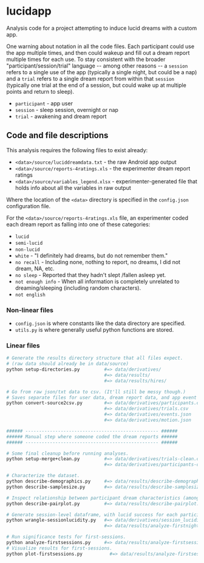# lucidapp

Analysis code for a project attempting to induce lucid dreams with a custom app.

One warning about notation in all the code files. Each participant could use the app multiple times, and then could wakeup and fill out a dream report multiple times for each use. To stay consistent with the broader "participant/session/trial" language -- among other reasons -- a `session` refers to a single use of the app (typically a single night, but could be a nap) and a `trial` refers to a single dream report from within that `session` (typically one trial at the end of a session, but could wake up at multiple points and return to sleep).

- `participant` - app user
- `session` - sleep session, overnight or nap
- `trial` - awakening and dream report


## Code and file descriptions

This analysis requires the following files to exist already:
- `<data>/source/luciddreamdata.txt` - the raw Android app output
- `<data>/source/reports-4ratings.xls` - the experimenter dream report ratings
- `<data>/source/variables_legend.xlsx` - experimenter-generated file that holds info about all the variables in raw output

Where the location of the `<data>` directory is specified in the `config.json` configuration file.

For the `<data>/source/reports-4ratings.xls` file, an experimenter coded each dream report as falling into one of these categories:
- `lucid`
- `semi-lucid`
- `non-lucid`
- `white` - "I definitely had dreams, but do not remember them."
- `no recall` - Including none, nothing to report, no dreams, I did not dream, NA, etc.
- `no sleep` - Reported that they hadn't slept /fallen asleep yet.
- `not enough info` - When all information is completely unrelated to dreaming/sleeping (including random characters).
- `not english`


### Non-linear files

* `config.json` is where constants like the data directory are specified.
* `utils.py` is where generally useful python functions are stored.


### Linear files

```bash
# Generate the results directory structure that all files expect.
# (raw data should already be in data/source)
python setup-directories.py         #=> data/derivatives/
                                    #=> data/results/
                                    #=> data/results/hires/

# Go from raw json/txt data to csv. (It'll still be messy though.)
# Saves separate files for user data, dream report data, and app event data.
python convert-source2csv.py        #=> data/derivatives/participants.csv
                                    #=> data/derivatives/trials.csv
                                    #=> data/derivatives/events.json
                                    #=> data/derivatives/motion.json

###### ------------------------------------------------- ######
###### Manual step where someone coded the dream reports ######
###### ------------------------------------------------- ######

# Some final cleanup before running analyses.
python setup-merge+clean.py         #=> data/derivatives/trials-clean.csv
                                    #=> data/derivatives/participants-clean.csv

# Characterize the dataset.
python describe-demographics.py     #=> data/results/describe-demographics.png
python describe-samplesize.py       #=> data/results/describe-samplesize.png

# Inspect relationship between participant dream characteristics (among other things).
python describe-pairplot.py         #=> data/results/describe-pairplot.png

# Generate session-level dataframe, with lucid success for each participant/session. And generate summary statistics.
python wrangle-sessionlucidity.py   #=> data/derivatives/session_lucidity.csv
                                    #=> data/results/analyze-firstnights_descr.csv

# Run significance tests for first-sessions.
python analyze-firstsessions.py     #=> data/results/analyze-firstsessions.csv
# Visualize results for first-sessions.
python plot-firstsessions.py          #=> data/results/analyze-firstsessions.png
```